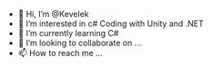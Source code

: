 - 👋 Hi, I’m @Kevelek
- 👀 I’m interested in c# Coding with Unity and .NET
- 🌱 I’m currently learning C#
- 💞️ I’m looking to collaborate on ...
- 📫 How to reach me ...

<!---
Kevelek/Kevelek is a ✨ special ✨ repository because its `README.md` (this file) appears on your GitHub profile.
You can click the Preview link to take a look at your changes.
--->
